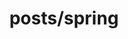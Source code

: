 ---
layout: category
title: posts/spring
permalink: 'posts/spring'
background: '/img/bg-index.jpg'
---